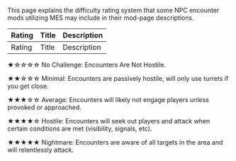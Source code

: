 This page explains the difficulty rating system that some NPC encounter mods utilizing MES may include in their mod-page descriptions.

|Rating|Title|Description|
|:-----|:-----|:-----|
|Rating|Title|Description|

★☆☆☆☆ No Challenge: Encounters Are Not Hostile.

★★☆☆☆ Minimal: Encounters are passively hostile, will only use turrets if you get close.

★★★☆☆ Average: Encounters will likely not engage players unless provoked or approached.

★★★★☆ Hostile: Encounters will seek out players and attack when certain conditions are met (visibility, signals, etc).

★★★★★ Nightmare: Encounters are aware of all targets in the area and will relentlessly attack.